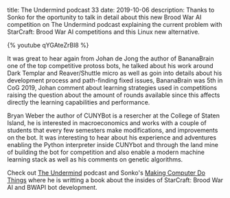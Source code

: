title: The Undermind podcast 33
date: 2019-10-06
description: Thanks to Sonko for the oportunity to talk in detail about this new Brood War AI competition on The Undermind podcast explaining the current problem with StarCraft: Brood War AI competitions and this Linux new alternative.

{% youtube qYGAteZrBl8 %}

It was great to hear again from Johan de Jong the author of BananaBrain one of the top competitive protoss bots, he talked about his work around Dark Templar and Reaver/Shuttle micro as well as goin into details about his development process and path-finding fixed issues, BananaBrain was 5th in CoG 2019, Johan comment about learning strategies used in competitions raising the question about the amount of rounds available since this affects directly the learning capabilities and performance.

Bryan Weber the author of CUNYBot is a resercher at the College of Staten Island, he is interested in macroeconomics and works with a couple of students that every few semesters make modifications, and improvements on the bot. It was interesting to hear about his experience and adventures enabling the Python interpreter inside CUNYbot and through the land mine of building the bot for competition and also enable a modern machine learning stack as well as his comments on genetic algorithms.

Check out [The Undermind](https://makingcomputerdothings.com/category/podcast/) podcast and Sonko's [Making Computer Do Things](https://makingcomputerdothings.com) where he is writting a book about the insides of StarCraft: Brood War AI and BWAPI bot development.
